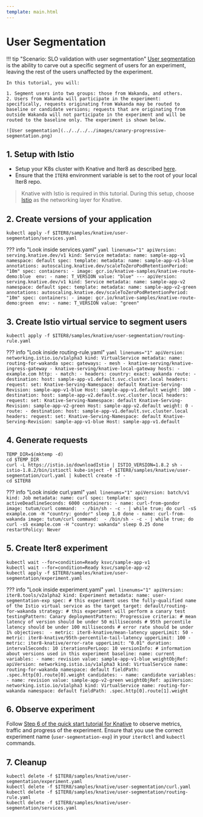 ```yaml
---
template: main.html
---
```


# User Segmentation

!!! tip "Scenario: SLO validation with user segmentation"
    [User segmentation](../../../../concepts/buildingblocks/#user-segmentation_1) is the ability to carve out a specific segment of users for an experiment, leaving the rest of the users unaffected by the experiment.

    In this tutorial, you will:

    1. Segment users into two groups: those from Wakanda, and others. 
    2. Users from Wakanda will participate in the experiment: specifically, requests originating from Wakanda may be routed to baseline or candidate versions; requests that are originating from outside Wakanda will not participate in the experiment and will be routed to the baseline only. The experiment is shown below.

    ![User segmentation](../../../../images/canary-progressive-segmentation.png)

## 1. Setup with Istio
* Setup your K8s cluster with Knative and Iter8 as described [here](../../../../getting-started/quick-start/knative/platform-setup/).
* Ensure that the `ITER8` environment variable is set to the root of your local Iter8 repo.

> Knative with Istio is required in this tutorial. During this setup, choose [Istio](../../../../getting-started/quick-start/knative/platform-setup/#3-install-knative-iter8-and-telemetry) as the networking layer for Knative.


## 2. Create versions of your application
```shell
kubectl apply -f $ITER8/samples/knative/user-segmentation/services.yaml
```

??? info "Look inside services.yaml"
    ```yaml linenums="1"
    apiVersion: serving.knative.dev/v1
    kind: Service
    metadata:
      name: sample-app-v1
      namespace: default
    spec:
      template:
        metadata:
          name: sample-app-v1-blue
          annotations:
            autoscaling.knative.dev/scaleToZeroPodRetentionPeriod: "10m"
        spec:
          containers:
          - image: gcr.io/knative-samples/knative-route-demo:blue 
            env:
            - name: T_VERSION
              value: "blue"
    ---
    apiVersion: serving.knative.dev/v1
    kind: Service
    metadata:
      name: sample-app-v2
      namespace: default
    spec:
      template:
        metadata:
          name: sample-app-v2-green
          annotations:
            autoscaling.knative.dev/scaleToZeroPodRetentionPeriod: "10m"
        spec:
          containers:
          - image: gcr.io/knative-samples/knative-route-demo:green 
            env:
            - name: T_VERSION
              value: "green"
    ```


## 3. Create Istio virtual service to segment users
```shell
kubectl apply -f $ITER8/samples/knative/user-segmentation/routing-rule.yaml
```

??? info "Look inside routing-rule.yaml"
    ```yaml linenums="1"
    apiVersion: networking.istio.io/v1alpha3
    kind: VirtualService
    metadata:
      name: routing-for-wakanda
    spec:
      gateways:
      - mesh
      - knative-serving/knative-ingress-gateway
      - knative-serving/knative-local-gateway
      hosts:
      - example.com
      http:
      - match:
        - headers:
            country:
              exact: wakanda
        route:
        - destination:
            host: sample-app-v1.default.svc.cluster.local
          headers:
            request:
              set:
                Knative-Serving-Namespace: default
                Knative-Serving-Revision: sample-app-v1-blue
                Host: sample-app-v1.default
          weight: 100
        - destination:
            host: sample-app-v2.default.svc.cluster.local
          headers:
            request:
              set:
                Knative-Serving-Namespace: default
                Knative-Serving-Revision: sample-app-v2-green
                Host: sample-app-v2.default
          weight: 0
      - route:
        - destination:
            host: sample-app-v1.default.svc.cluster.local
          headers:
            request:
              set:
                Knative-Serving-Namespace: default
                Knative-Serving-Revision: sample-app-v1-blue
                Host: sample-app-v1.default
    ```

## 4. Generate requests
```shell
TEMP_DIR=$(mktemp -d)
cd $TEMP_DIR
curl -L https://istio.io/downloadIstio | ISTIO_VERSION=1.8.2 sh -
istio-1.8.2/bin/istioctl kube-inject -f $ITER8/samples/knative/user-segmentation/curl.yaml | kubectl create -f -
cd $ITER8
```

??? info "Look inside curl.yaml"
    ```yaml linenums="1"
    apiVersion: batch/v1
    kind: Job
    metadata:
      name: curl
    spec:
      template:
        spec:
          activeDeadlineSeconds: 6000
          containers:
          - name: curl-from-gondor
            image: tutum/curl
            command: 
            - /bin/sh
            - -c
            - |
              while true; do
              curl -sS example.com -H "country: gondor"
              sleep 1.0
              done
          - name: curl-from-wakanda
            image: tutum/curl
            command: 
            - /bin/sh
            - -c
            - |
              while true; do
              curl -sS example.com -H "country: wakanda"
              sleep 0.25
              done
          restartPolicy: Never
    ```

## 5. Create Iter8 experiment
```shell
kubectl wait --for=condition=Ready ksvc/sample-app-v1
kubectl wait --for=condition=Ready ksvc/sample-app-v2
kubectl apply -f $ITER8/samples/knative/user-segmentation/experiment.yaml
```

??? info "Look inside experiment.yaml"
    ```yaml linenums="1"
    apiVersion: iter8.tools/v2alpha2
    kind: Experiment
    metadata:
      name: user-segmentation-exp
    spec:
      # this experiment uses the fully-qualified name of the Istio virtual service as the target
      target: default/routing-for-wakanda
      strategy:
        # this experiment will perform a canary test
        testingPattern: Canary
        deploymentPattern: Progressive
      criteria:
        # mean latency of version should be under 50 milliseconds
        # 95th percentile latency should be under 100 milliseconds
        # error rate should be under 1%
        objectives: 
        - metric: iter8-knative/mean-latency
          upperLimit: 50
        - metric: iter8-knative/95th-percentile-tail-latency
          upperLimit: 100
        - metric: iter8-knative/error-rate
          upperLimit: "0.01"
      duration:
        intervalSeconds: 10
        iterationsPerLoop: 10
      versionInfo:
        # information about versions used in this experiment
        baseline:
          name: current
          variables:
          - name: revision
            value: sample-app-v1-blue
          weightObjRef:
            apiVersion: networking.istio.io/v1alpha3
            kind: VirtualService
            name: routing-for-wakanda
            namespace: default
            fieldPath: .spec.http[0].route[0].weight
        candidates:
        - name: candidate
          variables:
          - name: revision
            value: sample-app-v2-green
          weightObjRef:
            apiVersion: networking.istio.io/v1alpha3
            kind: VirtualService
            name: routing-for-wakanda
            namespace: default
            fieldPath: .spec.http[0].route[1].weight
    ```

## 6. Observe experiment
Follow [Step 6 of the quick start tutorial for Knative](../../../../getting-started/quick-start/knative/tutorial/#6-understand-the-experiment) to observe metrics, traffic and progress of the experiment. Ensure that you use the correct experiment name (`user-segmentation-exp`) in your `iter8ctl` and `kubectl` commands.

## 7. Cleanup
```shell
kubectl delete -f $ITER8/samples/knative/user-segmentation/experiment.yaml
kubectl delete -f $ITER8/samples/knative/user-segmentation/curl.yaml
kubectl delete -f $ITER8/samples/knative/user-segmentation/routing-rule.yaml
kubectl delete -f $ITER8/samples/knative/user-segmentation/services.yaml
```